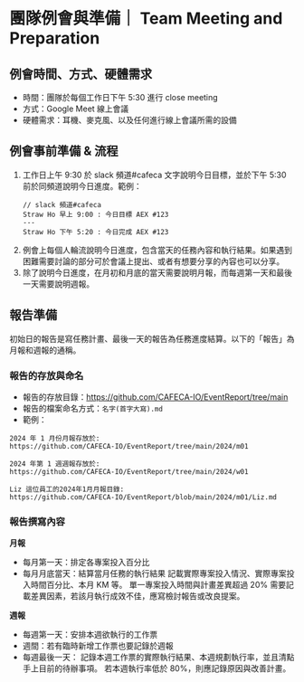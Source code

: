 # 團隊例會與準備｜ Team Meeting and Preparation

## 例會時間、方式、硬體需求

- 時間：團隊於每個工作日下午 5:30 進行 close meeting
- 方式：Google Meet 線上會議
- 硬體需求：耳機、麥克風、以及任何進行線上會議所需的設備

## 例會事前準備 & 流程

1. 工作日上午 9:30 於 slack 頻道#cafeca 文字說明今日目標，並於下午 5:30 前於同頻道說明今日進度。範例：
   ```
   // slack 頻道#cafeca
   Straw Ho 早上 9:00 : 今日目標 AEX #123
   ---
   Straw Ho 下午 5:20 : 今日完成 AEX #123
   ```
2. 例會上每個人輪流說明今日進度，包含當天的任務內容和執行結果。如果遇到困難需要討論的部分可於會議上提出、或者有想要分享的內容也可以分享。
3. 除了說明今日進度，在月初和月底的當天需要說明月報，而每週第一天和最後一天需要說明週報。

## 報告準備

初始日的報告是寫任務計畫、最後一天的報告為任務進度結算。以下的「報告」為月報和週報的通稱。

### 報告的存放與命名

- 報告的存放目錄：https://github.com/CAFECA-IO/EventReport/tree/main
- 報告的檔案命名方式：`名字(首字大寫).md`
- 範例：

```
2024 年 1 月份月報存放於:
https://github.com/CAFECA-IO/EventReport/tree/main/2024/m01

2024 年第 1 週週報存放於:
https://github.com/CAFECA-IO/EventReport/tree/main/2024/w01

Liz 這位員工的2024年1月月報目錄:
https://github.com/CAFECA-IO/EventReport/blob/main/2024/m01/Liz.md
```

### 報告撰寫內容

**月報**

- 每月第一天：排定各專案投入百分比
- 每月月底當天：結算當月任務的執行結果
  記載實際專案投入情況、實際專案投入時間百分比、本月 KM 等。
  單一專案投入時間與計畫差異超過 20% 需要記載差異因素，若該月執行成效不佳，應寫檢討報告或改良提案。

**週報**

- 每週第一天：安排本週欲執行的工作票
- 週間：若有臨時新增工作票也要記錄於週報
- 每週最後一天：
  記錄本週工作票的實際執行結果、本週規劃執行率，並且清點手上目前的待辦事項。
  若本週執行率低於 80%，則應記錄原因與改善計畫。
